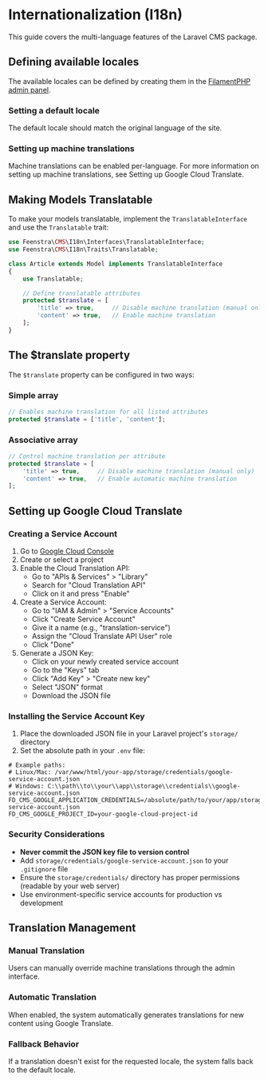 # Internationalization (I18n)

This guide covers the multi-language features of the Laravel CMS package.

## Defining available locales

The available locales can be defined by creating them in the [FilamentPHP admin panel](http://localhost:8000/admin/fd-cms-locales).

### Setting a default locale

The default locale should match the original language of the site.

### Setting up machine translations

Machine translations can be enabled per-language. For more information on setting up machine translations, see Setting up Google Cloud Translate.

## Making Models Translatable

To make your models translatable, implement the `TranslatableInterface` and use the `Translatable` trait:

```php
use Feenstra\CMS\I18n\Interfaces\TranslatableInterface;
use Feenstra\CMS\I18n\Traits\Translatable;

class Article extends Model implements TranslatableInterface
{
    use Translatable;

    // Define translatable attributes
    protected $translate = [
        'title' => true,     // Disable machine translation (manual only)
        'content' => true,   // Enable machine translation
    ];
}
```

## The $translate property

The `$translate` property can be configured in two ways:

### Simple array

```php
// Enables machine translation for all listed attributes
protected $translate = ['title', 'content'];
```

### Associative array

```php
// Control machine translation per attribute
protected $translate = [
    'title' => true,     // Disable machine translation (manual only)
    'content' => true,   // Enable automatic machine translation
];
```

## Setting up Google Cloud Translate

### Creating a Service Account

1. Go to [Google Cloud Console](https://console.cloud.google.com)
2. Create or select a project
3. Enable the Cloud Translation API:
   - Go to "APIs & Services" > "Library"
   - Search for "Cloud Translation API"
   - Click on it and press "Enable"
4. Create a Service Account:
   - Go to "IAM & Admin" > "Service Accounts"
   - Click "Create Service Account"
   - Give it a name (e.g., "translation-service")
   - Assign the "Cloud Translate API User" role
   - Click "Done"
5. Generate a JSON Key:
   - Click on your newly created service account
   - Go to the "Keys" tab
   - Click "Add Key" > "Create new key"
   - Select "JSON" format
   - Download the JSON file

### Installing the Service Account Key

1. Place the downloaded JSON file in your Laravel project's `storage/` directory
2. Set the absolute path in your `.env` file:

```env
# Example paths:
# Linux/Mac: /var/www/html/your-app/storage/credentials/google-service-account.json
# Windows: C:\\path\\to\\your\\app\\storage\\credentials\\google-service-account.json
FD_CMS_GOOGLE_APPLICATION_CREDENTIALS=/absolute/path/to/your/app/storage/credentials/google-service-account.json
FD_CMS_GOOGLE_PROJECT_ID=your-google-cloud-project-id
```

### Security Considerations

- **Never commit the JSON key file to version control**
- Add `storage/credentials/google-service-account.json` to your `.gitignore` file
- Ensure the `storage/credentials/` directory has proper permissions (readable by your web server)
- Use environment-specific service accounts for production vs development

## Translation Management

### Manual Translation

Users can manually override machine translations through the admin interface.

### Automatic Translation

When enabled, the system automatically generates translations for new content using Google Translate.

### Fallback Behavior

If a translation doesn't exist for the requested locale, the system falls back to the default locale.
